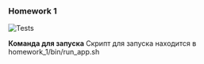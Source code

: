 ### Homework 1

![Tests](https://github.com/wilfordaf/hse-python-backend/actions/workflows/tests.yml/badge.svg)

**Команда для запуска**
Скрипт для запуска находится в homework_1/bin/run_app.sh
